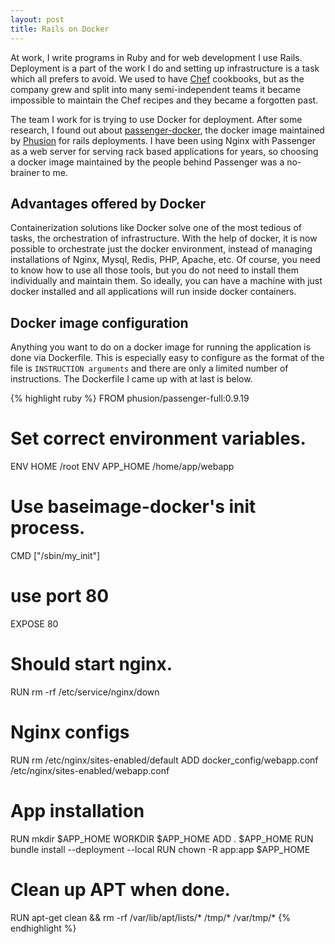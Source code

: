 ```yaml
---
layout: post
title: Rails on Docker
---
```




At work, I write programs in Ruby and for web development I use Rails. Deployment is a part of the work I do and setting up infrastructure is a task which all prefers to avoid.
We used to have [Chef](https://www.chef.io/) cookbooks, but as the company grew and split into many semi-independent teams it became impossible to maintain the Chef recipes and they became a forgotten past.

The team I work for is trying to use Docker for deployment. After some research, I found out about [passenger-docker](https://github.com/phusion/passenger-docker), the docker image maintained by [Phusion](https://www.phusionpassenger.com/) for rails deployments. I have been using Nginx with Passenger as a web server for serving rack based applications for years, so choosing a docker image maintained by the people behind Passenger was a no-brainer to me.

## Advantages offered by Docker
Containerization solutions like Docker solve one of the most tedious of tasks, the orchestration of infrastructure. With the help of docker, it is now possible to orchestrate just the docker environment, instead of managing installations of Nginx, Mysql, Redis, PHP, Apache, etc. Of course, you need to know how to use all those tools, but you do not need to install them individually and maintain them. So ideally, you can have a machine with just docker installed and all applications will run inside docker containers.

## Docker image configuration
Anything you want to do on a docker image for running the application is done via Dockerfile. This is especially easy to configure as the format of the file is `INSTRUCTION arguments` and there are only a limited number of instructions. The Dockerfile I came up with at last is below.

{% highlight ruby %}
FROM phusion/passenger-full:0.9.19

# Set correct environment variables.
ENV HOME /root
ENV APP_HOME /home/app/webapp

# Use baseimage-docker's init process.
CMD ["/sbin/my_init"]

# use port 80
EXPOSE 80

# Should start nginx.
RUN rm -rf /etc/service/nginx/down

# Nginx configs
RUN rm /etc/nginx/sites-enabled/default
ADD docker_config/webapp.conf /etc/nginx/sites-enabled/webapp.conf

# App installation
RUN mkdir $APP_HOME
WORKDIR $APP_HOME
ADD . $APP_HOME
RUN bundle install --deployment --local
RUN chown -R app:app $APP_HOME

# Clean up APT when done.
RUN apt-get clean && rm -rf /var/lib/apt/lists/* /tmp/* /var/tmp/*
{% endhighlight %}
